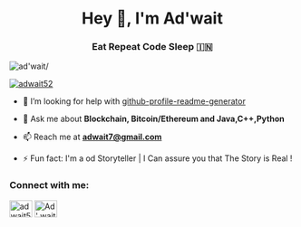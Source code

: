 <h1 align="center">Hey 👋, I'm Ad'wait</h1>

<h3 align="center">Eat Repeat Code Sleep 🇮🇳</h3>
<p align="left"> <img src=https://komarev.com/ghpvc/?username = adwait alt=ad'wait/> </p>

<p align="left"> <a href="https://twitter.com/adwait52" target="blank"><img src="https://img.shields.io/twitter/follow/adwait52?logo=twitter&style=for-the-badge" alt="adwait52" /></a> </p>


- 🤔 I’m looking for help with [github-profile-readme-generator](https://github.com/adwait/github-profile-readme-generator)

- 💬 Ask me about **Blockchain, Bitcoin/Ethereum and Java,C++,Python**

- 📫 Reach me at **adwait7@gmail.com**

- ⚡ Fun fact:  I'm a od Storyteller | I Can assure you that The Story is Real !


<h3 align="left">Connect with me:</h3>
<p align="left">
<a href="https://twitter.com/adwait52" target="blank"><img align="center" src="https://cdn.jsdelivr.net/npm/simple-icons@3.0.1/icons/twitter.svg" alt="adwait52" height="30" width="40" /></a>
<a href="https://linkedin.com/in/Ad' wait" target="blank"><img align="center" src="https://cdn.jsdelivr.net/npm/simple-icons@3.0.1/icons/linkedin.svg" alt="Ad' wait" height="30" width="40" /></a>
</p>

